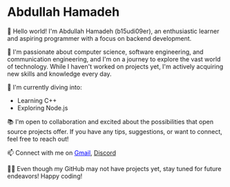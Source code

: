 # Abdullah Hamadeh

👋 Hello world! I'm Abdullah Hamadeh (b15udi09er), an enthusiastic learner and aspiring programmer with a focus on backend development.

🌱 I'm passionate about computer science, software engineering, and communication engineering, and I'm on a journey to explore the vast world of technology. While I haven't worked on projects yet, I'm actively acquiring new skills and knowledge every day.

🔧 I'm currently diving into:
- Learning C++
- Exploring Node.js

📚 I'm open to collaboration and excited about the possibilities that open source projects offer. If you have any tips, suggestions, or want to connect, feel free to reach out!

📫 Connect with me on <a href="mailto:ahamadeh4@gmail.com" style="color: blue;">Gmail</a>, <a href="https://discord.gg/W5gnA4R3hv">Discord</a>

👨‍💻 Even though my GitHub may not have projects yet, stay tuned for future endeavors! Happy coding!

